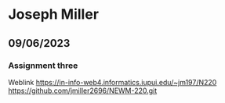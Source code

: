 # Joseph Miller
## 09/06/2023
### Assignment three
Weblink https://in-info-web4.informatics.iupui.edu/~jm197/N220
https://github.com/jmiller2696/NEWM-220.git

